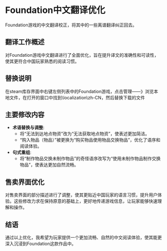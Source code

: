 # Foundation中文翻译优化
Foundation游戏的中文翻译校正，将其中的一些离谱翻译纠正回去。

## 翻译工作概述
对Foundation游戏中文翻译进行了全面优化，旨在提升译文的准确性和可读性，使其更符合中国玩家熟悉的阅读习惯。

## 替换说明
在steam库存界面中右键左侧列表中的Foundation游戏，点击管理——》浏览本地文件，在打开的窗口中找到\localization\zh-CN，然后替换下载的文件

## 主要修改内容
- **术语替换与调整**:
    - 将“无法到达地点物资”改为“无法获取地点物资”，使表述更加简洁。
    - “购入物品（物品）”被更换为“购买物品使用物品交换物品”，优化了语序和阅读体验。
- **句式重组**:
    - 将“制作物品交换未制作物品”的奇怪语序改写为“使用未制作物品制作交换物品”，使表达更加自然流畅。

## 售卖界面优化
对售卖界面的部分描述进行了调整，使其更贴近中国玩家的语言习惯，提升用户体验。这些修改力求在保持原意的基础上，更好地传递游戏信息，让玩家能够快速理解和操作。

## 结语
通过以上优化，我希望为玩家提供一个更加流畅、自然的中文阅读体验，使其能更深入沉浸到Foundation这款作品中。

